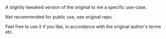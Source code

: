 A slightly tweaked version of the original to me a specific use-case.

Not recommended for public use, see original repo.

Feel free to use it if you like, in accordance with the original author's terms etc.
